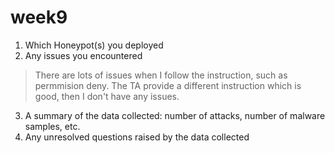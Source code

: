 # week9


1. Which Honeypot(s) you deployed
2. Any issues you encountered
>There are lots of issues when I follow the instruction, such as permmision deny. The TA provide a different instruction
  which is good, then I don't have any issues.
3. A summary of the data collected: number of attacks, number of malware samples, etc.
4. Any unresolved questions raised by the data collected

